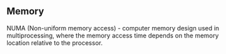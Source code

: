 Memory
-

NUMA (Non-uniform memory access) - computer memory design used in multiprocessing,
where the memory access time depends on the memory location relative to the processor.
